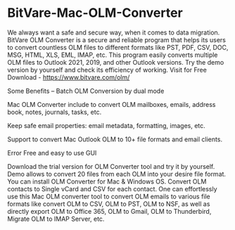 # BitVare-Mac-OLM-Converter
We always want a safe and secure way, when it comes to data migration. BitVare OLM Converter is a secure and reliable program that helps its users to convert countless OLM files to different formats like PST, PDF, CSV, DOC, MSG, HTML, XLS, EML, IMAP, etc. This program easily converts multiple OLM files to Outlook 2021, 2019, and other Outlook versions. Try the demo version by yourself and check its efficiency of working. Visit for Free Download -
https://www.bitvare.com/olm/

Some Benefits –
Batch OLM Conversion by dual mode

Mac OLM Converter include to convert OLM mailboxes, emails, address book, notes, journals, tasks, etc.

Keep safe email properties: email metadata, formatting, images, etc.

Support to convert Mac Outlook OLM to 10+ file formats and email clients.

Error Free and easy to use GUI

Download the trial version for OLM Converter tool and try it by yourself. Demo allows to convert 20 files from each OLM into your desire file format. You can install OLM Converter for Mac & Windows OS. Convert OLM contacts to Single vCard and CSV for each contact. One can effortlessly use this Mac OLM converter tool to convert OLM emails to various file formats like convert OLM to CSV, OLM to PST, OLM to NSF, as well as directly export OLM to Office 365, OLM to Gmail, OLM to Thunderbird, Migrate OLM to IMAP Server, etc.
